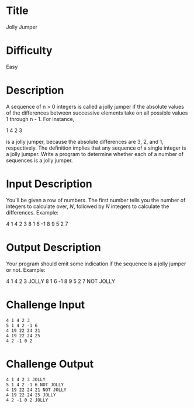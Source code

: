 # Title

Jolly Jumper

# Difficulty

Easy

# Description

A sequence of n > 0 integers is called a jolly jumper if the absolute values of the differences between successive elements take on all possible values 1 through n - 1. For instance,

1 4 2 3

is a jolly jumper, because the absolute differences are 3, 2, and 1, respectively. The definition implies that any sequence of a single integer is a jolly jumper. Write a program to determine whether each of a number of sequences is a jolly jumper.

# Input Description

You'll be given a row of numbers. The first number tells you the number of integers to calculate over, *N*, followed by *N* integers to calculate the differences. Example:

4 1 4 2 3
8 1 6 -1 8 9 5 2 7

# Output Description

Your program should emit some indication if the sequence is a jolly jumper or not. Example:

4 1 4 2 3 JOLLY
8 1 6 -1 8 9 5 2 7 NOT JOLLY

# Challenge Input

	4 1 4 2 3
	5 1 4 2 -1 6
	4 19 22 24 21
	4 19 22 24 25
	4 2 -1 0 2

# Challenge Output

	4 1 4 2 3 JOLLY
	5 1 4 2 -1 6 NOT JOLLY
	4 19 22 24 21 NOT JOLLY
	4 19 22 24 25 JOLLY
	4 2 -1 0 2 JOLLY